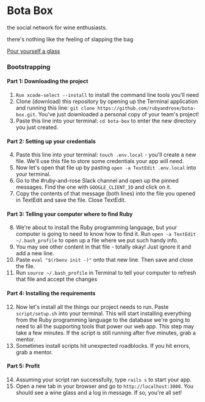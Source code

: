 # Bota Box

the social network for wine enthusiasts.

there's nothing like the feeling of slapping the bag

[Pour yourself a glass](https://rubyrose-botabox.herokuapp.com/)


### Bootstrapping
#### Part 1: Downloading the project
1. `Run xcode-select --install` to install the command line tools you'll need
2. Clone (download) this repository by opening up the Terminal application and running this line: 
`git clone https://github.com/rubyandrose/bota-box.git`. You've just downloaded a personal copy
of your team's project!
3. Paste this line into your terminal: `cd bota-box` to enter the new directory you just created.

#### Part 2: Setting up your credentials
4. Paste this line into your terminal: `touch .env.local` - you'll create a new file. We'll use this file to store some credentials your app will need.
5. Now let's open that file up by pasting `open -a TextEdit .env.local` into your terminal.
6. Go to the #ruby-and-rose Slack channel and open up the pinned messages. Find the one with `GOOGLE_CLIENT_ID` and click on it.
7. Copy the contents of that message (both lines) into the file you opened in TextEdit and save the file. Close TextEdit.

#### Part 3: Telling your computer where to find Ruby
8. We're about to install the Ruby programming language, but your computer is going to need to know how to find it. Run `open -a TextEdit ~/.bash_profile` to open up a file where we put such handy info.
9. You may see other content in that file - totally okay! Just ignore it and add a new line.
10. Paste `eval "$(rbenv init -)"` onto that new line. Then save and close the file.
11. Run `source ~/.bash_profile` in Terminal to tell your computer to refresh that file and accept the changes

#### Part 4: Installing the requirements
12. Now let's install all the things our project needs to run. Paste `script/setup.sh` into your terminal. This will start installing everything from the Ruby programming language to the database we're going to need to all the supporting tools that power our web app. This step may take a few minutes. If the script is still running after five minutes, grab a mentor.
13. Sometimes install scripts hit unexpected roadblocks. If you hit errors, grab a mentor.

#### Part 5: Profit
14. Assuming your script ran successfully, type `rails s` to start your app.
15. Open a new tab in your browser and go to `http://localhost:3000`. You should see a wine glass and a log in message. If so, you're all set!
